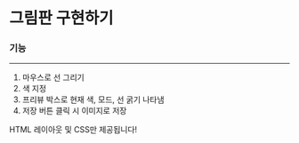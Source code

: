 # 그림판 구현하기

### 기능

---

1. 마우스로 선 그리기
2. 색 지정
3. 프리뷰 박스로 현재 색, 모드, 선 굵기 나타냄
4. 저장 버튼 클릭 시 이미지로 저장

HTML 레이아웃 및 CSS만 제공됩니다!
